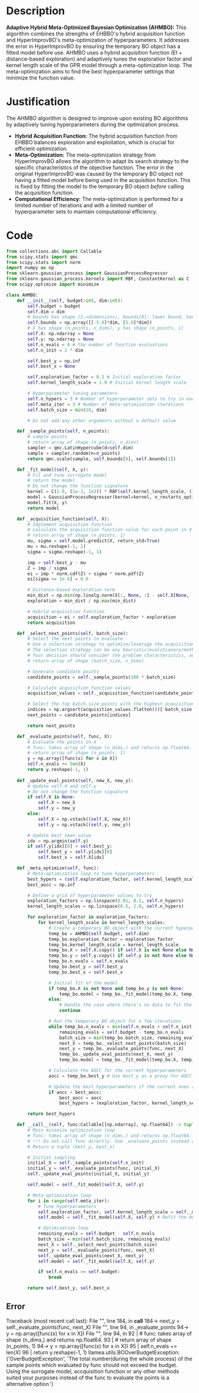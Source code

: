# Description
**Adaptive Hybrid Meta-Optimized Bayesian Optimization (AHMBO):** This algorithm combines the strengths of EHBBO's hybrid acquisition function and HyperImprovBO's meta-optimization of hyperparameters. It addresses the error in HyperImprovBO by ensuring the temporary BO object has a fitted model before use. AHMBO uses a hybrid acquisition function (EI + distance-based exploration) and adaptively tunes the exploration factor and kernel length scale of the GPR model through a meta-optimization loop. The meta-optimization aims to find the best hyperparameter settings that minimize the function value.

# Justification
The AHMBO algorithm is designed to improve upon existing BO algorithms by adaptively tuning hyperparameters during the optimization process.
*   **Hybrid Acquisition Function:** The hybrid acquisition function from EHBBO balances exploration and exploitation, which is crucial for efficient optimization.
*   **Meta-Optimization:** The meta-optimization strategy from HyperImprovBO allows the algorithm to adapt its search strategy to the specific characteristics of the objective function. The error in the original HyperImprovBO was caused by the temporary BO object not having a fitted model before being used in the acquisition function. This is fixed by fitting the model to the temporary BO object *before* calling the acquisition function.
*   **Computational Efficiency:** The meta-optimization is performed for a limited number of iterations and with a limited number of hyperparameter sets to maintain computational efficiency.

# Code
```python
from collections.abc import Callable
from scipy.stats import qmc
from scipy.stats import norm
import numpy as np
from sklearn.gaussian_process import GaussianProcessRegressor
from sklearn.gaussian_process.kernels import RBF, ConstantKernel as C
from scipy.optimize import minimize

class AHMBO:
    def __init__(self, budget:int, dim:int):
        self.budget = budget
        self.dim = dim
        # bounds has shape (2,<dimension>), bounds[0]: lower bound, bounds[1]: upper bound
        self.bounds = np.array([[-5.0]*dim, [5.0]*dim])
        # X has shape (n_points, n_dims), y has shape (n_points, 1)
        self.X: np.ndarray = None
        self.y: np.ndarray = None
        self.n_evals = 0 # the number of function evaluations
        self.n_init = 2 * dim

        self.best_y = np.inf
        self.best_x = None

        self.exploration_factor = 0.1 # Initial exploration factor
        self.kernel_length_scale = 1.0 # Initial kernel length scale

        # Hyperparameter tuning parameters
        self.n_hypers = 3 # Number of hyperparameter sets to try in each meta-optimization iteration
        self.meta_iter = 3 # Number of meta-optimization iterations
        self.batch_size = min(10, dim)

        # Do not add any other arguments without a default value

    def _sample_points(self, n_points):
        # sample points
        # return array of shape (n_points, n_dims)
        sampler = qmc.LatinHypercube(d=self.dim)
        sample = sampler.random(n=n_points)
        return qmc.scale(sample, self.bounds[0], self.bounds[1])

    def _fit_model(self, X, y):
        # Fit and tune surrogate model 
        # return the model
        # Do not change the function signature
        kernel = C(1.0, (1e-3, 1e3)) * RBF(self.kernel_length_scale, (1e-2, 1e2))
        model = GaussianProcessRegressor(kernel=kernel, n_restarts_optimizer=5, alpha=1e-5)
        model.fit(X, y)
        return model

    def _acquisition_function(self, X):
        # Implement acquisition function 
        # calculate the acquisition function value for each point in X
        # return array of shape (n_points, 1)
        mu, sigma = self.model.predict(X, return_std=True)
        mu = mu.reshape(-1, 1)
        sigma = sigma.reshape(-1, 1)

        imp = self.best_y - mu
        Z = imp / sigma
        ei = imp * norm.cdf(Z) + sigma * norm.pdf(Z)
        ei[sigma <= 1e-6] = 0.0

        # Distance-based exploration term
        min_dist = np.min(np.linalg.norm(X[:, None, :] - self.X[None, :, :], axis=2), axis=1, keepdims=True)
        exploration = min_dist / np.max(min_dist)

        # Hybrid acquisition function
        acquisition = ei + self.exploration_factor * exploration
        return acquisition

    def _select_next_points(self, batch_size):
        # Select the next points to evaluate
        # Use a selection strategy to optimize/leverage the acquisition function 
        # The selection strategy can be any heuristic/evolutionary/mathematical/hybrid methods.
        # Your decision should consider the problem characteristics, acquisition function, and the computational efficiency.
        # return array of shape (batch_size, n_dims)

        # Generate candidate points
        candidate_points = self._sample_points(100 * batch_size)

        # Calculate acquisition function values
        acquisition_values = self._acquisition_function(candidate_points)

        # Select the top batch_size points with the highest acquisition values
        indices = np.argsort(acquisition_values.flatten())[-batch_size:]
        next_points = candidate_points[indices]

        return next_points

    def _evaluate_points(self, func, X):
        # Evaluate the points in X
        # func: takes array of shape (n_dims,) and returns np.float64.
        # return array of shape (n_points, 1)
        y = np.array([func(x) for x in X])
        self.n_evals += len(X)
        return y.reshape(-1, 1)
    
    def _update_eval_points(self, new_X, new_y):
        # Update self.X and self.y
        # Do not change the function signature
        if self.X is None:
            self.X = new_X
            self.y = new_y
        else:
            self.X = np.vstack((self.X, new_X))
            self.y = np.vstack((self.y, new_y))

        # Update best seen value
        idx = np.argmin(self.y)
        if self.y[idx][0] < self.best_y:
            self.best_y = self.y[idx][0]
            self.best_x = self.X[idx]

    def _meta_optimize(self, func):
        # Meta-optimization loop to tune hyperparameters
        best_hypers = (self.exploration_factor, self.kernel_length_scale)
        best_aocc = np.inf

        # Define a grid of hyperparameter values to try
        exploration_factors = np.linspace(0.01, 0.2, self.n_hypers)
        kernel_length_scales = np.linspace(0.5, 2.0, self.n_hypers)

        for exploration_factor in exploration_factors:
            for kernel_length_scale in kernel_length_scales:
                # Create a temporary BO object with the current hyperparameters
                temp_bo = AHMBO(self.budget, self.dim)
                temp_bo.exploration_factor = exploration_factor
                temp_bo.kernel_length_scale = kernel_length_scale
                temp_bo.X = self.X.copy() if self.X is not None else None
                temp_bo.y = self.y.copy() if self.y is not None else None
                temp_bo.n_evals = self.n_evals
                temp_bo.best_y = self.best_y
                temp_bo.best_x = self.best_x

                # Initial fit of the model
                if temp_bo.X is not None and temp_bo.y is not None:
                    temp_bo.model = temp_bo._fit_model(temp_bo.X, temp_bo.y)
                else:
                    # Handle the case where there's no data to fit the model
                    continue

                # Run the temporary BO object for a few iterations
                while temp_bo.n_evals < min(self.n_evals + self.n_init, self.budget):
                    remaining_evals = self.budget - temp_bo.n_evals
                    batch_size = min(temp_bo.batch_size, remaining_evals)
                    next_X = temp_bo._select_next_points(batch_size)
                    next_y = temp_bo._evaluate_points(func, next_X)
                    temp_bo._update_eval_points(next_X, next_y)
                    temp_bo.model = temp_bo._fit_model(temp_bo.X, temp_bo.y)

                # Calculate the AOCC for the current hyperparameters
                aocc = temp_bo.best_y # Use best_y as a proxy for AOCC

                # Update the best hyperparameters if the current ones are better
                if aocc < best_aocc:
                    best_aocc = aocc
                    best_hypers = (exploration_factor, kernel_length_scale)

        return best_hypers

    def __call__(self, func:Callable[[np.ndarray], np.float64]) -> tuple[np.float64, np.array]:
        # Main minimize optimization loop
        # func: takes array of shape (n_dims,) and returns np.float64. 
        # !!! Do not call func directly. Use _evaluate_points instead and be aware of the budget when calling it. !!!
        # Return a tuple (best_y, best_x)

        # Initial sampling
        initial_X = self._sample_points(self.n_init)
        initial_y = self._evaluate_points(func, initial_X)
        self._update_eval_points(initial_X, initial_y)

        self.model = self._fit_model(self.X, self.y)

        # Meta-optimization loop
        for i in range(self.meta_iter):
            # Tune hyperparameters
            self.exploration_factor, self.kernel_length_scale = self._meta_optimize(func)
            self.model = self._fit_model(self.X, self.y) # Refit the model with new kernel length scale

            # Optimization loop
            remaining_evals = self.budget - self.n_evals
            batch_size = min(self.batch_size, remaining_evals)
            next_X = self._select_next_points(batch_size)
            next_y = self._evaluate_points(func, next_X)
            self._update_eval_points(next_X, next_y)
            self.model = self._fit_model(self.X, self.y)

            if self.n_evals >= self.budget:
                break

        return self.best_y, self.best_x
```
## Error
 Traceback (most recent call last):
  File "<AHMBO>", line 184, in __call__
 184->             next_y = self._evaluate_points(func, next_X)
  File "<AHMBO>", line 94, in _evaluate_points
  94->         y = np.array([func(x) for x in X])
  File "<AHMBO>", line 94, in <listcomp>
  92 |         # func: takes array of shape (n_dims,) and returns np.float64.
  93 |         # return array of shape (n_points, 1)
  94->         y = np.array([func(x) for x in X])
  95 |         self.n_evals += len(X)
  96 |         return y.reshape(-1, 1)
llamea.utils.BOOverBudgetException: ('OverBudgetException', 'The total number(during the whole process) of the sample points which evaluated by func should not exceed the budget. Using the surrogate model, accquisition function or any other methods suited your purposes instead of the func to evaluate the points is a alternative option.')
